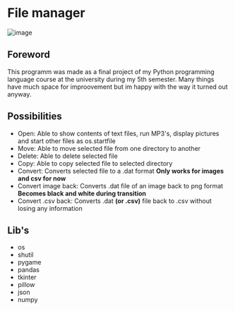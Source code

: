 # File manager

![image](https://github.com/user-attachments/assets/a3a3ea96-0804-4095-9f31-2a62a0ee9481)

## Foreword

This programm was made as a final project of my Python programming language course at the university during my 5th semester. 
Many things have much space for improovement but im happy with the way it turned out anyway.

## Possibilities

- Open: Able to show contents of text files, run MP3's, display pictures and start other files as os.startfile 
- Move: Able to move selected file from one directory to another
- Delete: Able to delete selected file
- Copy: Able to copy selected file to selected directory
- Convert: Converts selected file to a .dat format __Only works for images and csv for now__
- Convert image back: Converts .dat file of an image back to png format __Becomes black and white during transition__
- Convert .csv back: Converts .dat **(or .csv)** file back to .csv without losing any information

## Lib's
- os
- shutil
- pygame
- pandas
- tkinter
- pillow
- json
- numpy
  
